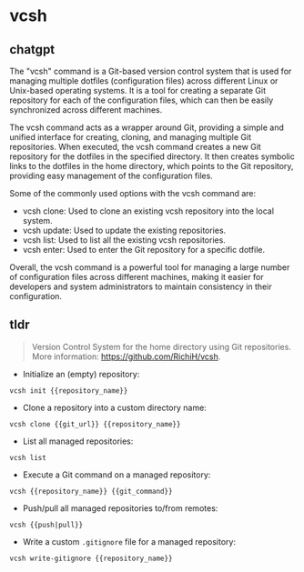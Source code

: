 # vcsh 
## chatgpt 
The "vcsh" command is a Git-based version control system that is used for managing multiple dotfiles (configuration files) across different Linux or Unix-based operating systems. It is a tool for creating a separate Git repository for each of the configuration files, which can then be easily synchronized across different machines.

The vcsh command acts as a wrapper around Git, providing a simple and unified interface for creating, cloning, and managing multiple Git repositories. When executed, the vcsh command creates a new Git repository for the dotfiles in the specified directory. It then creates symbolic links to the dotfiles in the home directory, which points to the Git repository, providing easy management of the configuration files.

Some of the commonly used options with the vcsh command are:

- vcsh clone: Used to clone an existing vcsh repository into the local system.
- vcsh update: Used to update the existing repositories.
- vcsh list: Used to list all the existing vcsh repositories.
- vcsh enter: Used to enter the Git repository for a specific dotfile.

Overall, the vcsh command is a powerful tool for managing a large number of configuration files across different machines, making it easier for developers and system administrators to maintain consistency in their configuration. 

## tldr 
 
> Version Control System for the home directory using Git repositories.
> More information: <https://github.com/RichiH/vcsh>.

- Initialize an (empty) repository:

`vcsh init {{repository_name}}`

- Clone a repository into a custom directory name:

`vcsh clone {{git_url}} {{repository_name}}`

- List all managed repositories:

`vcsh list`

- Execute a Git command on a managed repository:

`vcsh {{repository_name}} {{git_command}}`

- Push/pull all managed repositories to/from remotes:

`vcsh {{push|pull}}`

- Write a custom `.gitignore` file for a managed repository:

`vcsh write-gitignore {{repository_name}}`
